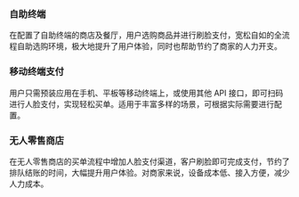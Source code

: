 ### 自助终端
在配置了自助终端的商店及餐厅，用户选购商品并进行刷脸支付，宽松自如的全流程自助选购环境，极大地提升了用户体验，同时也帮助节约了商家的人力开支。

### 移动终端支付
用户只需预装应用在手机、平板等移动终端上，或使用其他 API 接口，即可扫码进行人脸支付，实现轻松买单。适用于丰富多样的场景，可根据实际需要进行配置。

### 无人零售商店
在无人零售商店的买单流程中增加人脸支付渠道，客户刷脸即可完成支付，节约了排队结账的时间，大幅提升用户体验。对商家来说，设备成本低、接入方便，减少人力成本。